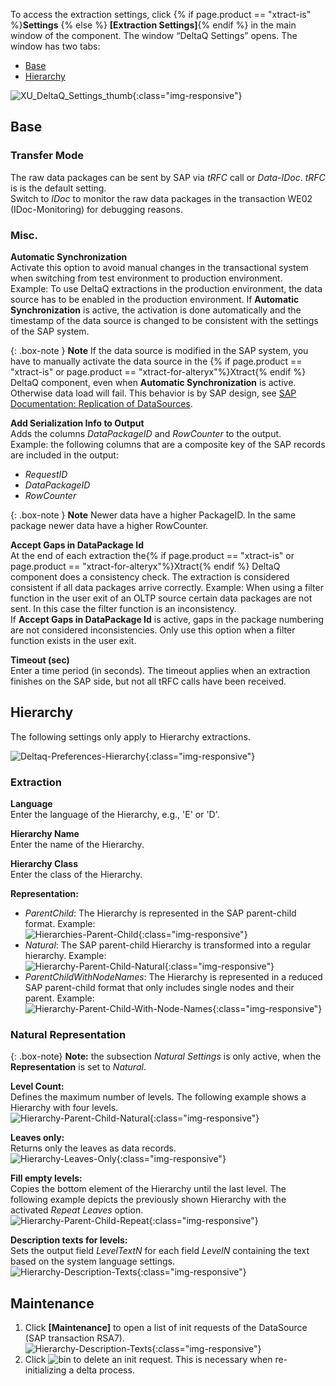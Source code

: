 To access the extraction settings, click {% if page.product == "xtract-is" %}**Settings** {% else %} **[Extraction Settings]**{% endif %} in the main window of the component.
The window “DeltaQ Settings” opens. The window has two tabs:
- [Base](#base)
- [Hierarchy](#hierarchy)

![XU_DeltaQ_Settings_thumb](/img/content/XU_DeltaQ_Settings_thumb.png){:class="img-responsive"}

## Base

### Transfer Mode

The raw data packages can be sent by SAP via *tRFC* call or *Data-IDoc*. *tRFC* is is the default setting. <br>
Switch to *IDoc* to monitor the raw data packages in the transaction WE02 (IDoc-Monitoring) for debugging reasons. 

### Misc.

**Automatic Synchronization**<br>
Activate this option to avoid manual changes in the transactional system when switching from test environment to production environment. <br>
Example: To use DeltaQ extractions in the production environment, the data source has to be enabled in the production environment. 
If **Automatic Synchronization** is active, the activation is done automatically and the timestamp of the data source is changed to be consistent with the settings of the SAP system. <br>

{: .box-note }
**Note** If the data source is modified in the SAP system, you have to manually activate the data source in the {% if page.product == "xtract-is" or page.product == "xtract-for-alteryx"%}Xtract{% endif %} DeltaQ component, even when **Automatic Synchronization** is active. 
Otherwise data load will fail. This behavior is by SAP design, see [SAP Documentation: Replication of DataSources](https://help.sap.com/viewer/ccc9cdbdc6cd4eceaf1e5485b1bf8f4b/7.4.19/en-US/4a12eaff76df1b42e10000000a42189c.html).

**Add Serialization Info to Output**<br>
Adds the columns *DataPackageID* and *RowCounter* to the output.<br>
Example: the following columns that are a composite key of the SAP records are included in the output:
- *RequestID*
- *DataPackageID* 
- *RowCounter*

{: .box-note }
**Note** Newer data have a higher PackageID. In the same package newer data have a higher RowCounter.

**Accept Gaps in DataPackage Id**<br>
At the end of each extraction the{% if page.product == "xtract-is" or page.product == "xtract-for-alteryx"%}Xtract{% endif %} DeltaQ component does a consistency check. 
The extraction is considered consistent if all data packages arrive correctly. 
Example: When using a filter function in the user exit of an OLTP source certain data packages are not sent. 
In this case the filter function is an inconsistency. <br>
If **Accept Gaps in DataPackage Id** is active, gaps in the package numbering are not considered inconsistencies. 
Only use this option when a filter function exists in the user exit.

**Timeout (sec)**<br>
Enter a time period (in seconds). The timeout applies when an extraction finishes on the SAP side, but not all tRFC calls have been received. 


## Hierarchy

The following settings only apply to Hierarchy extractions.

![Deltaq-Preferences-Hierarchy](/img/content/Deltaq-Preferences-Hierarchy.png){:class="img-responsive"}

### Extraction

**Language**<br>
Enter the language of the Hierarchy, e.g., 'E' or 'D'.

**Hierarchy Name**<br>
Enter the name of the Hierarchy.

**Hierarchy Class**<br>
Enter the class of the Hierarchy.

**Representation:** 
- *ParentChild*: The Hierarchy is represented in the SAP parent-child format. Example:<br>
![Hierarchies-Parent-Child](/img/content/extractors.bwhier/Hierarchy-Table-Output-Result.png){:class="img-responsive"}
- *Natural*: The SAP parent-child Hierarchy is transformed into a regular hierarchy. Example:<br>
![Hierarchy-Parent-Child-Natural](/img/content/extractors.bwhier/Hierarchy-Parent-Child-Natural.png){:class="img-responsive"}
- *ParentChildWithNodeNames*: The Hierarchy is represented in a reduced SAP parent-child format that only includes single nodes and their parent. Example:<br>
![Hierarchy-Parent-Child-With-Node-Names](/img/content/extractors.bwhier/Hierarchy-ParentChildWithNodes.png){:class="img-responsive"}

### Natural Representation

{: .box-note}
**Note:** the subsection *Natural Settings* is only active, when the **Representation** is set to *Natural*.

**Level Count:** <br>
Defines the maximum number of levels. The following example shows a Hierarchy with four levels. <br>
![Hierarchy-Parent-Child-Natural](/img/content/extractors.bwhier/Hierarchy-Parent-Child-Natural.png){:class="img-responsive"}

**Leaves only:**<br>
Returns only the leaves as data records.<br>
![Hierarchy-Leaves-Only](/img/content/extractors.bwhier/Hierarchy-leaves-only.png){:class="img-responsive"}

**Fill empty levels:**  <br>
Copies the bottom element of the Hierarchy until the last level.
The following example depicts the previously shown Hierarchy with the activated *Repeat Leaves* option.<br>
![Hierarchy-Parent-Child-Repeat](/img/content/extractors.bwhier/Hierarchy-Parent-Child-Repeat.png){:class="img-responsive"}

**Description texts for levels:**<br>
Sets the output field *LevelTextN* for each field *LevelN* containing the text based on the system language settings.<br>
![Hierarchy-Description-Texts](/img/content/Hierarchy-description-texts.png){:class="img-responsive"}


## Maintenance

1. Click **[Maintenance]** to open a list of init requests of the DataSource (SAP transaction RSA7).<br>
![Hierarchy-Description-Texts](/img/content/Hierarchy-description-texts.png){:class="img-responsive"}
2. Click ![bin](/img/content/icons/trashbin.png) to delete an init request. This is necessary when re-initializing a delta process.
